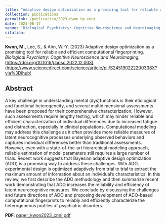 ```yaml
---
title: "Adaptive design optimization as a promising tool for reliable and efficient computational fingerprinting"
collection: publications
permalink: /publication/2023-Kwon_bp_cnni
date: 2023-08-17
venue: 'Biological Psychiatry: Cognitive Neuroscience and Neuroimaging'
citation: 
---
```

__Kwon, M.__, Lee, S., & Ahn, W.-Y. (2023) Adaptive design optimization as a promising tool for reliable and efficient computational fingerprinting. _Biological Psychiatry: Cognitive Neuroscience and Neuroimaging_, [https://doi.org/10.1016/j.bpsc.2022.12.003](https://www.sciencedirect.com/science/article/pii/S245190222200338X?via%3Dihub)

## Abstract

A key challenge in understanding mental (dys)functions is their etiological and functional heterogeneity, and several multidimensional assessments have been proposed for their comprehensive characterization. However, such assessments require lengthy testing, which may hinder reliable and efficient characterization of individual differences due to increased fatigue and distraction, especially in clinical populations. Computational modeling may address this challenge as it often provides more reliable measures of latent neurocognitive processes underlying observed behaviors and captures individual differences better than traditional assessments. However, even with a state-of-the-art hierarchical modeling approach, reliable estimation of model parameters still requires a large number of trials. Recent work suggests that Bayesian adaptive design optimization (ADO) is a promising way to address these challenges. With ADO, experimental design is optimized adaptively from trial to trial to extract the maximum amount of information about an individual’s characteristics. In this review, we first describe the ADO methodology and then summarize recent work demonstrating that ADO increases the reliability and efficiency of latent neurocognitive measures. We conclude by discussing the challenges and future directions of ADO and proposing development of ADO-based computational fingerprints to reliably and efficiently characterize the heterogeneous profiles of psychiatric disorders.


<!-- __DOI__: [https://doi.org/10.1016/j.bpsc.2022.12.003](https://www.sciencedirect.com/science/article/pii/S245190222200338X?via%3Dihub) <br/> -->
__PDF__: [paper_kwon2023_cnni.pdf](http://kmario4180.github.io/files/paper_kwon2023_cnni.pdf)


<!-- Recommended citation: Your Name, You. (2009). "Paper Title Number 1." <i>Journal 1</i>. 1(1). -->
